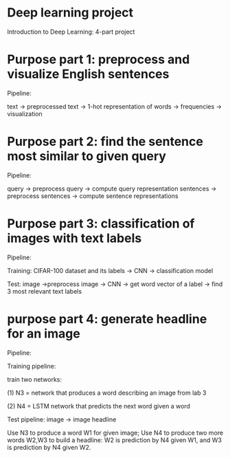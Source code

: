 # Deep learning project
Introduction to Deep Learning: 4-part project


# Purpose part 1: preprocess and visualize English sentences
Pipeline:

text -> preprocessed text -> 1-hot representation of words -> frequencies -> visualization

# Purpose part 2: find the sentence most similar to given query
Pipeline:

query -> preprocess query -> compute query representation
sentences -> preprocess sentences -> compute sentence representations

# Purpose part 3: classification of images with text labels
Pipeline:

Training: CIFAR-100 dataset and its labels -> CNN -> classification model

Test: image ->preprocess image -> CNN -> get word vector of a label -> find 3 most relevant text labels

# purpose part 4: generate headline for an image
Pipeline:

Training pipeline: 

train two networks: 

(1) N3 = network that produces a word describing an image from lab 3

(2) N4 = LSTM network that predicts the next word given a word

Test pipeline: image -> image headline

Use N3 to produce a word W1 for given image;
Use N4 to produce two more words W2,W3 to build a headline: W2 is prediction by N4 given W1, and W3 is prediction by N4 given W2.

